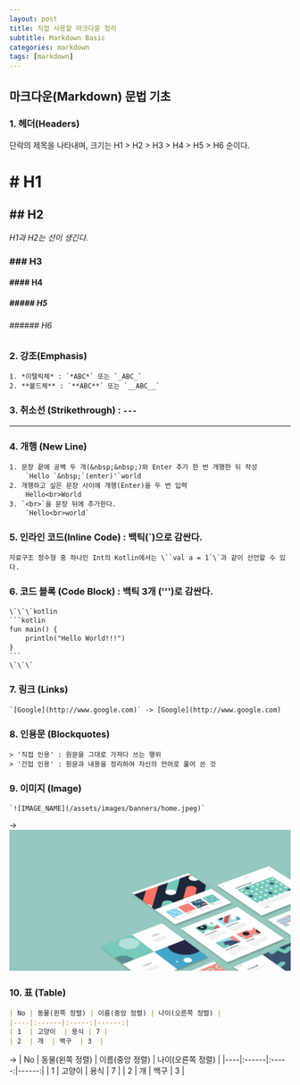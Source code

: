 ```yaml
---
layout: post
title: 직접 사용할 마크다운 정리
subtitle: Markdown Basic
categories: markdown
tags: [markdown]
---
```


## 마크다운(Markdown) 문법 기초

### 1. 헤더(Headers)  
단락의 제목을 나타내며, 크기는 H1 > H2 > H3 > H4 > H5 > H6 순이다. 
# # H1
## ## H2
*H1과 H2는 선이 생긴다.*
### ### H3
#### #### H4
##### ##### H5
###### ###### H6

### 2. 강조(Emphasis)
    1. *이탤릭체* : `*ABC*` 또는 `_ABC_`  
    2. **볼드체** : `**ABC**` 또는 `__ABC__` 

### 3. 취소선 (Strikethrough) : `---`
---

### 4. 개행 (New Line)
    1. 문장 끝에 공백 두 개(&nbsp;&nbsp;)와 Enter 추가 한 번 개행한 뒤 작성  
        `Hello `&nbsp;`(enter)'`world
    2. 개행하고 싶은 문장 사이에 개행(Enter)을 두 번 입력  
        Hello<br>World
    3. `<br>`을 문장 뒤에 추가한다.  
        `Hello<br>world`
    
### 5. 인라인 코드(Inline Code) : 백틱(\`)으로 감싼다.

    자료구조 정수형 중 하나인 Int의 Kotlin에서는 \``val a = 1`\`과 같이 선언할 수 있다.

### 6. 코드 블록 (Code Block) : 백틱 3개 (\'\'\')로 감싼다.  

    \`\`\`kotlin
    ```kotlin
    fun main() {
        println("Hello World!!!")
    }
    ```
    \`\`\`

### 7. 링크 (Links)  
    `[Google](http://www.google.com)` -> [Google](http://www.google.com)

### 8. 인용문 (Blockquotes)
    > '직접 인용' : 원문을 그대로 가져다 쓰는 행위  
    > '간접 인용' : 원문과 내용을 정리하여 자신의 언어로 풀어 쓴 것

### 9. 이미지 (Image)<br>
    `![IMAGE_NAME](/assets/images/banners/home.jpeg)`
->
![IMAGE_NAME](/assets/images/banners/home.jpeg)

### 10. 표 (Table)
```markdown
| No | 동물(왼쪽 정렬) | 이름(중앙 정렬) | 나이(오른쪽 정렬) |
|----|:------|:-----:|------:|
| 1  | 고양이  | 용식 | 7 |
| 2  | 개  | 백구  | 3  |
```
->
| No | 동물(왼쪽 정렬) | 이름(중앙 정렬) | 나이(오른쪽 정렬) |
|----|:------|:-----:|------:|
| 1  | 고양이  | 용식 | 7 |
| 2  | 개  | 백구  | 3  |

